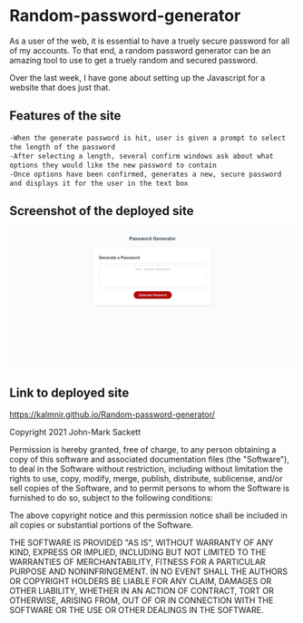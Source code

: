# Random-password-generator
As a user of the web, it is essential to have a truely secure password for all of my accounts.
To that end, a random password generator can be an amazing tool to use to get a truely random and secured password.

Over the last week, I have gone about setting up the Javascript for a website that does just that.

## Features of the site

```
-When the generate password is hit, user is given a prompt to select the length of the password
-After selecting a length, several confirm windows ask about what options they would like the new password to contain
-Once options have been confirmed, generates a new, secure password and displays it for the user in the text box

```

## Screenshot of the deployed site

![website screenshot](https://github.com/Kalmnir/Random-password-generator/blob/main/screenshot/deployed-site.png)

## Link to deployed site
https://kalmnir.github.io/Random-password-generator/


Copyright 2021 John-Mark Sackett

Permission is hereby granted, free of charge, to any person obtaining a copy of this software and associated documentation files (the "Software"), to deal in the Software without restriction, including without limitation the rights to use, copy, modify, merge, publish, distribute, sublicense, and/or sell copies of the Software, and to permit persons to whom the Software is furnished to do so, subject to the following conditions:

The above copyright notice and this permission notice shall be included in all copies or substantial portions of the Software.

THE SOFTWARE IS PROVIDED "AS IS", WITHOUT WARRANTY OF ANY KIND, EXPRESS OR IMPLIED, INCLUDING BUT NOT LIMITED TO THE WARRANTIES OF MERCHANTABILITY, FITNESS FOR A PARTICULAR PURPOSE AND NONINFRINGEMENT. IN NO EVENT SHALL THE AUTHORS OR COPYRIGHT HOLDERS BE LIABLE FOR ANY CLAIM, DAMAGES OR OTHER LIABILITY, WHETHER IN AN ACTION OF CONTRACT, TORT OR OTHERWISE, ARISING FROM, OUT OF OR IN CONNECTION WITH THE SOFTWARE OR THE USE OR OTHER DEALINGS IN THE SOFTWARE.
